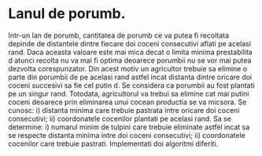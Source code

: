 # Lanul de porumb.

  Intr-un lan de porumb, cantitatea de porumb ce va
putea fi recoltata depinde de distantele dintre fiecare doi coceni consecutivi
aflati pe acelasi rand. Daca aceasta valoare este mai mica decat o limita
minima prestabilita d atunci recolta nu va mai fi optima deoarece porumbii
nu se vor mai putea dezvolta corespunzator. Din acest motiv un agricultor
trebuie sa elimine o parte din porumbii de pe acelasi rand astfel incat
distanta dintre oricare doi coceni succesivi sa fie cel putin d. Se considera
ca porumbii au fost plantati pe un singur rand. Totodata, agricultorul
va trebui sa elimine cat mai putini coceni deoarece prin eliminarea unui
cocean productia se va micsora. Se cunosc: i) distanta minima care trebuie
pastrata intre oricare doi coceni consecutivi; ii) coordonatele cocenilor
plantati pe acelasi rand. Sa se determine: i) numarul minim de tulpini
care trebuie eliminate astfel incat sa se respecte distanta minima intre
doi coceni consecutivi; ii) coordonatele cocenilor care trebuie pastrati.
Implementati doi algoritmi diferiti.

